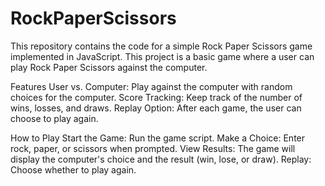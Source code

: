 # RockPaperScissors

This repository contains the code for a simple Rock Paper Scissors game implemented in JavaScript. This project is a basic game where a user can play Rock Paper Scissors against the computer.

Features
User vs. Computer: Play against the computer with random choices for the computer.
Score Tracking: Keep track of the number of wins, losses, and draws.
Replay Option: After each game, the user can choose to play again.

How to Play
Start the Game: Run the game script.
Make a Choice: Enter rock, paper, or scissors when prompted.
View Results: The game will display the computer's choice and the result (win, lose, or draw).
Replay: Choose whether to play again.
